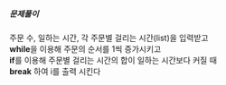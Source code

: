 ##### 문제풀이
주문 수, 일하는 시간, 각 주문별 걸리는 시간(list)을 입력받고  
**while**을 이용해 주문의 순서를 1씩 증가시키고  
**if**를 이용해 주문별 걸리는 시간의 합이 일하는 시간보다 커질 때  
**break** 하여 i를 출력 시킨다